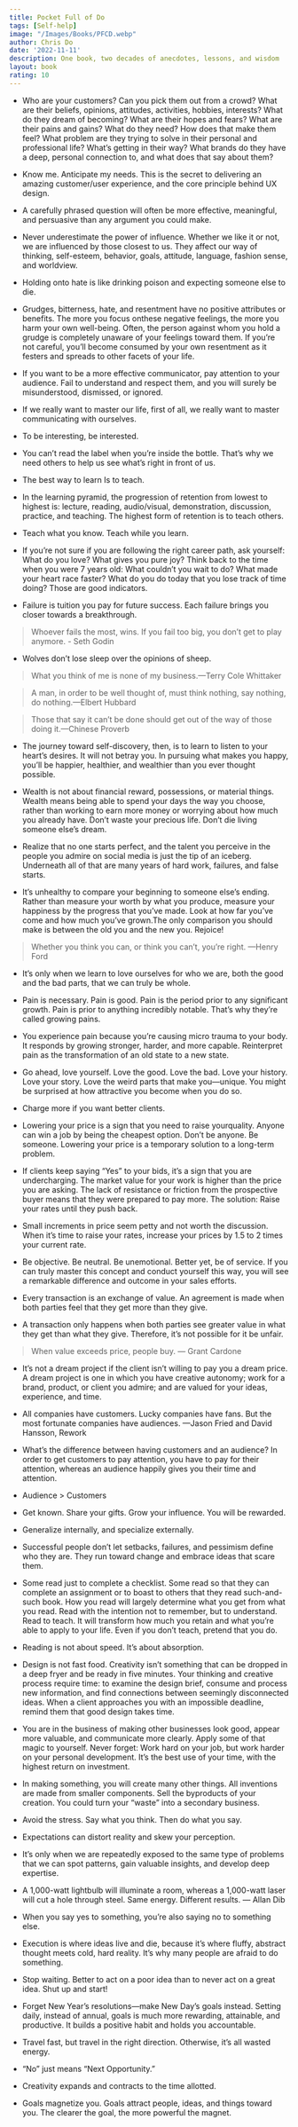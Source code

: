 ```yaml
---
title: Pocket Full of Do
tags: [Self-help]
image: "/Images/Books/PFCD.webp"
author: Chris Do
date: '2022-11-11'
description: One book, two decades of anecdotes, lessons, and wisdom
layout: book
rating: 10
---
```


- Who are your customers? Can you pick them out from a crowd? What are their beliefs, opinions, attitudes, activities, hobbies, interests? What do they dream of becoming? What are their hopes and fears? What are their pains and gains? What do they need? How does that make them feel? What problem are they trying to solve in their personal and professional life? What’s getting in their way? What brands do they have a deep, personal connection to, and what does that say about them?

- Know me. Anticipate my needs. This is the secret to delivering an amazing customer/user experience, and the core principle behind UX design.

- A carefully phrased question will often be more effective, meaningful, and persuasive than any argument you could make.

- Never underestimate the power of influence. Whether we like it or not, we are influenced by those closest to us. They affect our way of thinking, self-esteem, behavior, goals, attitude, language, fashion sense, and worldview.

- Holding onto hate is like drinking poison and expecting someone else to die.

- Grudges, bitterness, hate, and resentment have no positive attributes or benefits. The more you focus onthese negative feelings, the more you harm your own well-being. Often, the person against whom you hold a grudge is completely unaware of your feelings toward them. If you’re not careful, you’ll become consumed by your own resentment as it festers and spreads to other facets of your life.

- If you want to be a more effective communicator, pay attention to your audience. Fail to understand and respect them, and you will surely be misunderstood, dismissed, or ignored.

- If we really want to master our life, first of all, we really want to master communicating with ourselves.

- To be interesting, be interested.

- You can’t read the label when you’re inside the bottle. That’s why we need others to help us see what’s right in front of us.

- The best way to learn Is to teach.

- In the learning pyramid, the progression of retention from lowest to highest is: lecture, reading, audio/visual, demonstration, discussion, practice, and teaching. The highest form of retention is to teach others.

- Teach what you know. Teach while you learn.

- If you’re not sure if you are following the right career path, ask yourself: What do you love? What gives you pure joy? Think back to the time when you were 7 years old: What couldn’t you wait to do? What made your heart race faster? What do you do today that you lose track of time doing? Those are good indicators.

- Failure is tuition you pay for future success. Each failure brings you closer towards a breakthrough.

> Whoever fails the most, wins. If you fail too big, you don’t get to play anymore. - Seth Godin
 
- Wolves don’t lose sleep over the opinions of sheep.

> What you think of me is none of my business.—Terry Cole Whittaker
 
> A man, in order to be well thought of, must think nothing, say nothing, do nothing.—Elbert Hubbard
 
> Those that say it can’t be done should get out of the way of those doing it.—Chinese Proverb
 
- The journey toward self-discovery, then, is to learn to listen to your heart’s desires. It will not betray you. In pursuing what makes you happy, you’ll be happier, healthier, and wealthier than you ever thought possible.

- Wealth is not about financial reward, possessions, or material things. Wealth means being able to spend your days the way you choose, rather than working to earn more money or worrying about how much you already have. Don’t waste your precious life. Don’t die living someone else’s dream.

- Realize that no one starts perfect, and the talent you perceive in the people you admire on social media is just the tip of an iceberg. Underneath all of that are many years of hard work, failures, and false starts.

- It’s unhealthy to compare your beginning to someone else’s ending. Rather than measure your worth by what you produce, measure your happiness by the progress that you’ve made. Look at how far you’ve come and how much you’ve grown.The only comparison you should make is between the old you and the new you. Rejoice!

> Whether you think you can, or think you can’t, you’re right. —Henry Ford
 
- It’s only when we learn to love ourselves for who we are, both the good and the bad parts, that we can truly be whole.

- Pain is necessary. Pain is good. Pain is the period prior to any significant growth. Pain is prior to anything incredibly notable. That’s why they’re called growing pains.

- You experience pain because you’re causing micro trauma to your body. It responds by growing stronger, harder, and more capable. Reinterpret pain as the transformation of an old state to a new state.

- Go ahead, love yourself. Love the good. Love the bad. Love your history. Love your story. Love the weird parts that make you—unique. You might be surprised at how attractive you become when you do so.

- Charge more if you want better clients.

- Lowering your price is a sign that you need to raise yourquality. Anyone can win a job by being the cheapest option. Don’t be anyone. Be someone. Lowering your price is a temporary solution to a long-term problem.

- If clients keep saying “Yes” to your bids, it’s a sign that you are undercharging. The market value for your work is higher than the price you are asking. The lack of resistance or friction from the prospective buyer means that they were prepared to pay more. The solution: Raise your rates until they push back.

- Small increments in price seem petty and not worth the discussion. When it’s time to raise your rates, increase your prices by 1.5 to 2 times your current rate.

- Be objective. Be neutral. Be unemotional. Better yet, be of service. If you can truly master this concept and conduct yourself this way, you will see a remarkable difference and outcome in your sales efforts.

- Every transaction is an exchange of value. An agreement is made when both parties feel that they get more than they give.

- A transaction only happens when both parties see greater value in what they get than what they give. Therefore, it’s not possible for it be unfair.

> When value exceeds price, people buy. — Grant Cardone
 
- It’s not a dream project if the client isn’t willing to pay you a dream price. A dream project is one in which you have creative autonomy; work for a brand, product, or client you admire; and are valued for your ideas, experience, and time.

- All companies have customers. Lucky companies have fans. But the most fortunate companies have audiences. —Jason Fried and David Hansson, Rework

- What’s the difference between having customers and an audience? In order to get customers to pay attention, you have to pay for their attention, whereas an audience happily gives you their time and attention.

- Audience > Customers

- Get known. Share your gifts. Grow your influence. You will be rewarded.

- Generalize internally, and specialize externally.

- Successful people don’t let setbacks, failures, and pessimism define who they are. They run toward change and embrace ideas that scare them.

- Some read just to complete a checklist. Some read so that they can complete an assignment or to boast to others that they read such-and-such book. How you read will largely determine what you get from what you read. Read with the intention not to remember, but to understand. Read to teach. It will transform how much you retain and what you’re able to apply to your life. Even if you don’t teach, pretend that you do.

- Reading is not about speed. It’s about absorption.

- Design is not fast food. Creativity isn’t something that can be dropped in a deep fryer and be ready in five minutes. Your thinking and creative process require time: to examine the design brief, consume and process new information, and find connections between seemingly disconnected ideas. When a client approaches you with an impossible deadline, remind them that good design takes time.

- You are in the business of making other businesses look good, appear more valuable, and communicate more clearly. Apply some of that magic to yourself. Never forget: Work hard on your job, but work harder on your personal development. It’s the best use of your time, with the highest return on investment.

- In making something, you will create many other things. All inventions are made from smaller components. Sell the byproducts of your creation. You could turn your “waste” into a secondary business.

- Avoid the stress. Say what you think. Then do what you say.

- Expectations can distort reality and skew your perception.

- It’s only when we are repeatedly exposed to the same type of problems that we can spot patterns, gain valuable insights, and develop deep expertise.

- A 1,000-watt lightbulb will illuminate a room, whereas a 1,000-watt laser will cut a hole through steel. Same energy. Different results. — Allan Dib

- When you say yes to something, you’re also saying no to something else.

- Execution is where ideas live and die, because it’s where fluffy, abstract thought meets cold, hard reality. It’s why many people are afraid to do something.

- Stop waiting. Better to act on a poor idea than to never act on a great idea. Shut up and start!

- Forget New Year’s resolutions—make New Day’s goals instead. Setting daily, instead of annual, goals is much more rewarding, attainable, and productive. It builds a positive habit and holds you accountable.

- Travel fast, but travel in the right direction. Otherwise, it’s all wasted energy.

- “No” just means “Next Opportunity.”

- Creativity expands and contracts to the time allotted.

- Goals magnetize you. Goals attract people, ideas, and things toward you. The clearer the goal, the more powerful the magnet.